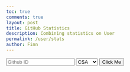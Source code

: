 ```yaml
---
toc: true
comments: true
layout: post
title: GitHub Statistics
description: Combining statistics on User
permalink: /user/stats
author: Finn
---
```


<div id="form" style="display: inline-block;">
    <input id="github-user" placeholder="Github ID">
    <select name="classes" id="class">
        <option value="csa">CSA</option>
        <option value="csp">CSP</option>
        <option value="csse">CSSE</option>
    </select>
    <button onclick="Main()">Click Me</button>
</div>

<div id="Reset" style="display: none;">
    <button onclick="reveal()">Change User</button>
</div>

<img id="img" src="" style="border-radius: 50%; max-width: 200px;">
<h1 id="welcome" style="display: none;"></h1>
<ul id="class-links"></ul>
<h1 id="welcome2" style="display: none;"></h1>
<ul id="repo-links"></ul>

<script>
    const formDiv = document.getElementById("form");
    const reset = document.getElementById("Reset");
    const imgElement = document.getElementById("img");
    const welcome = document.getElementById("welcome");
    const welcome2 = document.getElementById("welcome2");
    const repoLinks = document.getElementById("repo-links");
    const classLinks = document.getElementById("class-links");

    async function reveal() {
        formDiv.style.display = "inline-block";
        reset.style.display = "none";
        repoLinks.innerHTML = "";
        classLinks.innerHTML = "";
        welcome.style.display = "none";
        welcome2.style.display = "none";
        imgElement.src = "";
    }

    async function Main() {
        const username = document.getElementById("github-user").value;
        const ApClass = document.getElementById("class").value;

        const personalAccessToken = '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';
        const headers = {
            Authorization: `token ${personalAccessToken}`
        };

        const recentDays = new Date();
        recentDays.setDate(recentDays.getDate() - 10); // Calculate the date 10 days ago

        // Fetch user information
        const userApi = `https://api.github.com/users/${username}`;
        fetch(userApi, headers)
            .then(response => response.json())
            .then(userData => {
                // Extract user status information here and use it as needed
                const userStatus = userData.status;

                // Display user status information or perform any desired action
                console.log(`User Status: ${userStatus}`);
            })
            .catch(error => {
                console.error("Error fetching user information:", error);
            });

        const repoAPI = `https://api.github.com/users/${username}/repos`;
        fetch(repoAPI, headers)
            .then(response => response.json())
            .then(data => {
                repoLinks.innerHTML = "";

                // Create an array of promises to fetch commit data for each repository
                const commitPromises = data.map(repo => {
                    const repoName = repo.name;
                    const repoCommitsApi = `https://api.github.com/repos/${username}/${repoName}/commits`;
                    return fetch(repoCommitsApi, headers)
                        .then(response => response.json())
                        .then(commitsData => {
                            // Check if there are commits in the last 10 days
                            const lastCommitDate = new Date(commitsData[0]?.commit?.author?.date || repo.updated_at);
                            if (lastCommitDate > recentDays) {
                                return {
                                    name: repoName,
                                    commitCount: commitsData.length,
                                };
                            } else {
                                return null;
                            }
                        })
                        .catch(error => {
                            console.error("Error fetching commit data:", error);
                            return null;
                        });
                });

                // Wait for all commit data requests to complete
                Promise.all(commitPromises)
                    .then(repositories => {
                        repositories
                            .filter(repo => repo !== null) // Filter out repositories with no commits in the last 10 days
                            .forEach(repo => {
                                const repoName = repo.name;
                                const repoURL = `${repoPath}${repoName}`;

                                const repoLink = document.createElement("a");
                                repoLink.href = repoURL;
                                repoLink.textContent = repoName;

                                const commitCount = repo.commitCount;
                                const commitCountText = document.createTextNode(`(${commitCount} commits)`);

                                const listItem = document.createElement("li");
                                listItem.appendChild(repoLink);
                                listItem.appendChild(commitCountText);

                                repoLinks.appendChild(listItem);
                            });
                    })
                    .catch(error => {
                        console.error("Error fetching commit counts:", error);
                    });
            });


        const apiUrl = `https://api.github.com/users/${username}`;

        fetch(apiUrl, headers)
            .then(response => response.json())
            .then(data => {
                const avatarUrl = data.avatar_url;
                imgElement.src = avatarUrl;
                console.log("Avatar URL:", avatarUrl);
                formDiv.style.display = "none";
            })
            .catch(error => {
                imgElement.src = "";
                console.error("Error fetching data:", error);
            });

        reset.style.display = "inline-block";
    }

    function createClassLink(url, text) {
        const link = document.createElement("a");
        link.href = url;
        link.textContent = text;
        const listItem = document.createElement("li");
        listItem.appendChild(link);
        classLinks.appendChild(listItem);
    }
</script>
